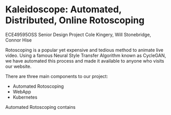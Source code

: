 # Kaleidoscope: Automated, Distributed, Online Rotoscoping
ECE49595OSS Senior Design Project
Cole Kingery, Will Stonebridge, Connor Hise

Rotoscoping is a popular yet expensive and tedious method to animate live video. Using a famous Neural Style Transfer Algorithm known as CycleGAN, we have automated this process and made it available to anyone who visits our website.

There are three main components to our project: 
  - Automated Rotoscoping
  - WebApp
  - Kubernetes


Automated Rotoscoping contains
